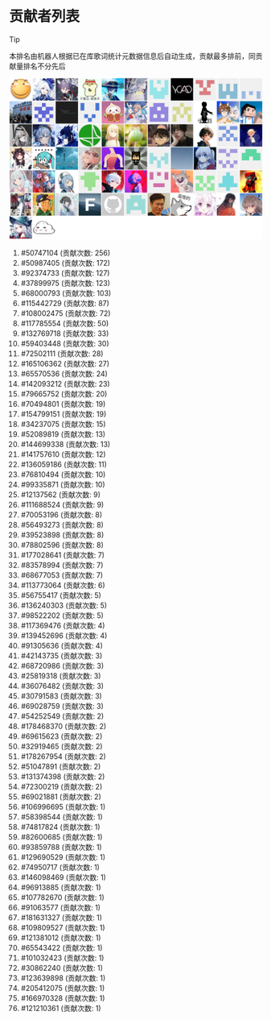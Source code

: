 # 贡献者列表

> [!TIP]
> 本排名由机器人根据已在库歌词统计元数据信息后自动生成，贡献最多排前，同贡献量排名不分先后

![贡献者头像画廊](./CONTRIBUTORS.svg)

1. #50747104 (贡献次数: 256)
2. #50987405 (贡献次数: 172)
3. #92374733 (贡献次数: 127)
4. #37899975 (贡献次数: 123)
5. #68000793 (贡献次数: 103)
6. #115442729 (贡献次数: 87)
7. #108002475 (贡献次数: 72)
8. #117785554 (贡献次数: 50)
9. #132769718 (贡献次数: 33)
10. #59403448 (贡献次数: 30)
11. #72502111 (贡献次数: 28)
12. #165106362 (贡献次数: 27)
13. #65570536 (贡献次数: 24)
14. #142093212 (贡献次数: 23)
15. #79665752 (贡献次数: 20)
16. #70494801 (贡献次数: 19)
17. #154799151 (贡献次数: 19)
18. #34237075 (贡献次数: 15)
19. #52089819 (贡献次数: 13)
20. #144699338 (贡献次数: 13)
21. #141757610 (贡献次数: 12)
22. #136059186 (贡献次数: 11)
23. #76810494 (贡献次数: 10)
24. #99335871 (贡献次数: 10)
25. #12137562 (贡献次数: 9)
26. #111688524 (贡献次数: 9)
27. #70053196 (贡献次数: 8)
28. #56493273 (贡献次数: 8)
29. #39523898 (贡献次数: 8)
30. #78802596 (贡献次数: 8)
31. #177028641 (贡献次数: 7)
32. #83578994 (贡献次数: 7)
33. #68677053 (贡献次数: 7)
34. #113773064 (贡献次数: 6)
35. #56755417 (贡献次数: 5)
36. #136240303 (贡献次数: 5)
37. #98522202 (贡献次数: 5)
38. #117369476 (贡献次数: 4)
39. #139452696 (贡献次数: 4)
40. #91305636 (贡献次数: 4)
41. #42143735 (贡献次数: 3)
42. #68720986 (贡献次数: 3)
43. #25819318 (贡献次数: 3)
44. #36076482 (贡献次数: 3)
45. #30791583 (贡献次数: 3)
46. #69028759 (贡献次数: 3)
47. #54252549 (贡献次数: 2)
48. #178468370 (贡献次数: 2)
49. #69615623 (贡献次数: 2)
50. #32919465 (贡献次数: 2)
51. #178267954 (贡献次数: 2)
52. #51047891 (贡献次数: 2)
53. #131374398 (贡献次数: 2)
54. #72300219 (贡献次数: 2)
55. #69021881 (贡献次数: 2)
56. #106996695 (贡献次数: 1)
57. #58398544 (贡献次数: 1)
58. #74817824 (贡献次数: 1)
59. #82600685 (贡献次数: 1)
60. #93859788 (贡献次数: 1)
61. #129690529 (贡献次数: 1)
62. #74950717 (贡献次数: 1)
63. #146098469 (贡献次数: 1)
64. #96913885 (贡献次数: 1)
65. #107782670 (贡献次数: 1)
66. #91063577 (贡献次数: 1)
67. #181631327 (贡献次数: 1)
68. #109809527 (贡献次数: 1)
69. #121381012 (贡献次数: 1)
70. #65543422 (贡献次数: 1)
71. #101032423 (贡献次数: 1)
72. #30862240 (贡献次数: 1)
73. #123639898 (贡献次数: 1)
74. #205412075 (贡献次数: 1)
75. #166970328 (贡献次数: 1)
76. #121210361 (贡献次数: 1)

